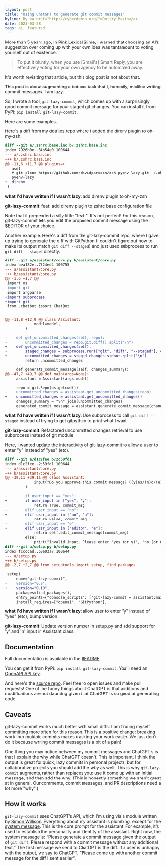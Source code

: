 ```yaml
---
layout: post
title: "Using ChatGPT to generate git commit messages"
byline: By <a href="http://cyberdemon.org/">Dmitry Mazin</a>.
date: 2023-03-28
tags: ai, featured
---
```

More than 5 years ago, in [Pink Lexical Slime](/2017/12/12/pink-lexical-slime.html), I warned that choosing an AI’s suggestion over coming up with your own idea was tantamount to voting yourself out of existence.

> To put it bluntly, when you use [Gmail's] Smart Reply, you are effectively voting for your own agency to be automated away.

It's worth revisiting that article, but this blog post is not about that.

This post is about augmenting a tedious task that I, honestly, mislike: writing commit messages. I am lazy.

So, I wrote a tool, `git-lazy-commit`, which comes up with a surprisingly good commit message for your staged git changes.
You can install it from PyPi: `pip install git-lazy-commit`.

Here are some examples.

Here's a diff from my [dotfiles repo](https://github.com/dmazin/dotfiles) where I added the direnv plugin to oh-my-zsh.
```diff
diff --git a/.zshrc.base.inc b/.zshrc.base.inc
index 7926b0e..34b54e0 100644
--- a/.zshrc.base.inc
+++ b/.zshrc.base.inc
@@ -11,6 +11,7 @@ plugins=(
   asdf
   # git clone https://github.com/davidparsson/zsh-pyenv-lazy.git ~/.oh-my-zsh/custom/plugins/pyenv-lazy
   pyenv-lazy
+  direnv
 )
```

**what I'd have written if I wasn't lazy**: add direnv plugin to oh-my-zsh

**git-lazy-commit**: feat: add direnv plugin to zshrc base configuration file

Note that it prepended a silly little "feat:". It's not perfect! For this reason, git-lazy-commit lets you edit the proposed commit message using the $EDITOR of your choice.

Another example. Here's a diff from the git-lazy-commit repo, where I gave up trying to generate the diff with GitPython (I couldn't figure out how to make its output match `git diff --staged`) and just used subprocess to run `git diff --staged` directly.
```diff
diff --git a/assistant/core.py b/assistant/core.py
index bea132e..7524ed4 100755
--- a/assistant/core.py
+++ b/assistant/core.py
@@ -1,6 +1,7 @@
 import os
-import git
 import argparse
+import subprocess
+import git
 from .chatbot import ChatBot


@@ -11,8 +12,9 @@ class Assistant:
             model=model,
         )

-    def get_uncommitted_changes(self, repo):
-        uncommitted_changes = repo.git.diff().split("\n")
+    def get_uncommitted_changes(self):
+        staged_changes = subprocess.run(["git", "diff", "--staged"], capture_output=True, text=True)
+        uncommitted_changes = staged_changes.stdout.split('\n')
         return uncommitted_changes

     def generate_commit_message(self, changes_summary):
@@ -47,7 +49,7 @@ def main(args=None):
     assistant = Assistant(args.model)

     repo = git.Repo(os.getcwd())
-    uncommitted_changes = assistant.get_uncommitted_changes(repo)
+    uncommitted_changes = assistant.get_uncommitted_changes()
     changes_summary = "\n".join(uncommitted_changes)
     generated_commit_message = assistant.generate_commit_message(changes_summary)
```

**what I'd have written if I wasn't lazy**: Use subprocess to call `git diff --staged` instead of trying to get gitpython to print what I want

**git-lazy-commit**: Refactored uncommitted changes retrieval to use subprocess instead of git module

Here, I wanted update the interactivity of git-lazy-commit to allow a user to enter "y" instead of "yes" (etc).
```diff
diff --git a/d1c2fee b/2c59fd1
index d1c2fee..2c59fd1 100644
--- a/assistant/core.py
+++ b/assistant/core.py
@@ -39,11 +39,11 @@ class Assistant:
             input("Do you approve this commit message? ((y)es/(n)o/(e)ditor): ").strip().lower()
         )
 
-        if user_input == "yes":
+        if user_input in ["yes", "y"]:
             return True, commit_msg
-        elif user_input == "no":
+        elif user_input in ["no", "n"]:
             return False, commit_msg
-        elif user_input == "e":
+        elif user_input in ["editor", "e"]:
             return self.edit_commit_message(commit_msg)
         else:
             print("Invalid input. Please enter 'yes (or y)', 'no (or n)', or 'editor (or e)'.")
diff --git a/setup.py b/setup.py
index fccccad..50e03a7 100644
--- a/setup.py
+++ b/setup.py
@@ -2,7 +2,7 @@ from setuptools import setup, find_packages
 
 setup(
     name="git-lazy-commit",
-    version="0.9",
+    version="0.10",
     packages=find_packages(),
     entry_points={"console_scripts": ["git-lazy-commit = assistant:main"]},
     install_requires=["openai", "GitPython"],
```

**what I'd have written if I wasn't lazy**: allow user to enter "y" instead of "yes" (etc); bump version

**git-lazy-commit**: Update version number in setup.py and add support for 'y' and 'n' input in Assistant class.

## Documentation 
Full documentation is available in the [README](https://github.com/dmazin/git-lazy-commit/blob/main/README.md).

You can get it from PyPi: `pip install git-lazy-commit`. You’ll need an [OpenAPI API key](https://platform.openai.com/account/api-keys).

And here's the [source repo](https://github.com/dmazin/git-lazy-commit). Feel free to open issues and make pull requests! One of the funny things about ChatGPT is that additions and modifications are not daunting given that ChatGPT is so good at generating code.

## Caveats
git-lazy-commit works much better with small diffs. I am finding myself committing more often for this reason. This is a positive change: breaking work into multiple commits makes tracking your work easier. We just don’t do it because writing commit messages is a bit of a pain!

One thing you may notice between my commit messages and ChatGPT’s is that I explain the why while ChatGPT doesn’t. This is important. I think the output is great for quick, lazy commits in personal projects, but for collaborative projects you should add the *why* as well. This is why `git-lazy-commit` augments, rather than replaces you: use it come up with an initial message, and then add the why. (This is honestly something we aren't great at in general. Our comments, commit messages, and PR descriptions need a lot more "why".)

## How it works
`git-lazy-commit` uses ChatGPT’s API, which I’m using via a module written by [Simon Willison](https://til.simonwillison.net/gpt3/chatgpt-api). Everything about my assistant is plumbing, except for the [system message](https://platform.openai.com/docs/guides/chat/instructing-chat-models). This is the core prompt for the assistant. For example, it’s used to establish the personality and identity of the assistant. Right now, the system message is: “Please generate a commit message given the output of `git diff`. Please respond with a commit message without any additional text.” The first message we send to ChatGPT is the diff. If a user is unhappy with the output, we say to ChatGPT, "Please come up with another commit message for the diff I sent earlier".

